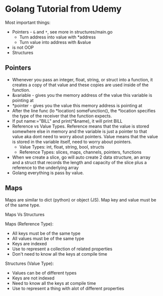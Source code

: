 # Golang Tutorial from Udemy

Most important things:

- Pointers - `&` and `*`, see more in structures/main.go
  - Turn address into value with \*address
  - Turn value into address with &value
- is not OOP
- Structures

## Pointers

- Whenever you pass an integer, float, string, or struct into a function, it creates a copy of that value and these copies are used inside of the function.
- &variable - gives you the memory address of the value this variable is pointing at
- \*pointer - gives you the value this memory address is pointing at
- After the line func (lo *location) someFunction(), the *location specifies the type of the receiver that the function expects.
- If put name:="BILL" and print(\*&name), it will print BILL
- Reference vs Value Types. Reference means that the value is stored somewhere else in memory and the variable is just a pointer to that value aka dont need to worry about pointers. Value means that the value is stored in the variable itself, need to worry about pointers.
  - Value Types: int, float, string, bool, structs
  - Reference Types: slices, maps, channels, pointers, functions
- When we create a slice, go will auto create 2 data structure, an array and a struct that records the length and capacity of the slice plus a reference to the underlying array
- Golang everything is pass by value.

## Maps

Maps are similar to dict (python) or object (JS). Map key and value must be of the same type.

Maps Vs Structures

Maps (Reference Type):

- All keys must be of the same type
- All values must be of the same type
- Keys are indexed
- Use to represent a collection of related properties
- Don't need to know all the keys at compile time

Structures (Value Type):

- Values can be of different types
- Keys are not indexed
- Need to know all the keys at compile time
- Use to represent a thing with alot of different properties
